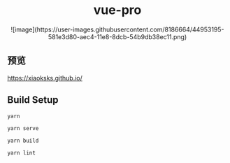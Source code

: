 <h1 align="center"> vue-pro </h1>
<div align="center">
  ![image](https://user-images.githubusercontent.com/8186664/44953195-581e3d80-aec4-11e8-8dcb-54b9db38ec11.png)
</div>

## 预览
https://xiaoksks.github.io/

## Build Setup
```
yarn

yarn serve

yarn build

yarn lint
```
